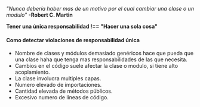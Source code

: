 *"Nunca debería haber mas de un motivo por el cual cambiar una clase o un modulo"*
**-Robert C. Martin**

**Tener una única responsabilidad !== "Hacer una sola cosa"**
#### Como detectar violaciones de responsabilidad única

* Nombre de clases y módulos demasiado genéricos hace que pueda que una clase haha que tenga mas responsabilidades de las que necesita.
* Cambios en el código suele afectar la clase o modulo, si tiene alto acoplamiento.
* La clase involucra multiples capas.  
* Numero elevado de importaciones.
* Cantidad elevada de métodos públicos.
* Excesivo numero de líneas de código.